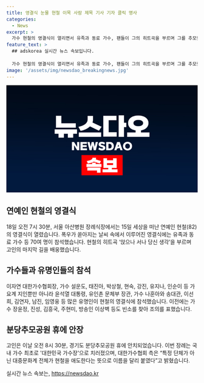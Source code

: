 ```yaml
---
title: 영결식 눈물 현철 이목 사람 제목 기사 기자 클릭 명사
categories:
  - News
excerpt: >
  가수 현철의 영결식이 열리면서 유족과 동료 가수, 팬들이 그의 히트곡을 부르며 그를 추모했습니다. 이자연 대한가수협회장을 비롯한 다수의 가수와 유명인들이 참석하며 근조 화환을 보냈습니다. 현철은 대한민국 가수 최초로 대한민국 가수장으로 영결식이 치러졌는데, 대중문화계 전체가 그를 추모하는 의미로 특별한 이름이 붙여졌습니다. (150자)
feature_text: >
  ## adskorea 실시간 뉴스 속보입니다.

  가수 현철의 영결식이 열리면서 유족과 동료 가수, 팬들이 그의 히트곡을 부르며 그를 추모했습니다. 이자연 대한가수협회장을 비롯한 다수의 가수와 유명인들이 참석하며 근조 화환을 보냈습니다. 현철은 대한민국 가수 최초로 대한민국 가수장으로 영결식이 치러졌는데, 대중문화계 전체가 그를 추모하는 의미로 특별한 이름이 붙여졌습니다. (150자)
image: '/assets/img/newsdao_breakingnews.jpg'
---
```


<p><img src="/assets/img/newsdao_breakingnews.jpg" alt="adskorea 속보" /></p>

<h2 data-ke-size="size26">연예인 현철의 영결식</h2>

<p data-ke-size="size16">18일 오전 7시 30분, 서울 아산병원 장례식장에서는 15일 세상을 떠난 연예인 현철(82)의 영결식이 열렸습니다. 폭우가 쏟아지는 날씨 속에서 이루어진 영결식에는 유족과 동료 가수 등 70여 명이 참석했습니다. 현철의 히트곡 ‘앉으나 서나 당신 생각’을 부르며 고인의 마지막 길을 배웅했습니다.</p>

<h2 data-ke-size="size26">가수들과 유명인들의 참석</h2>

<p data-ke-size="size16">이자연 대한가수협회장, 가수 설운도, 태진아, 박상철, 현숙, 강진, 유지나, 인순이 등 가요계 지인뿐만 아니라 윤석열 대통령, 유인촌 문체부 장관, 가수 나훈아와 송대관, 이선희, 김연자, 남진, 임영웅 등 많은 유명인이 현철의 영결식에 참석했습니다. 이전에는 가수 장윤정, 진성, 김흥국, 주현미, 방송인 이상벽 등도 빈소를 찾아 조의를 표했습니다.</p>

<h2 data-ke-size="size26">분당추모공원 휴에 안장</h2>

<p data-ke-size="size16">고인은 이날 오전 8시 30분, 경기도 분당추모공원 휴에 안치되었습니다. 이번 장례는 국내 가수 최초로 '대한민국 가수장'으로 치러졌으며, 대한가수협회 측은 “특정 단체가 아닌 대중문화계 전체가 현철을 애도한다는 뜻으로 이름을 달리 붙였다”고 밝혔습니다.</p>
실시간 뉴스 속보는, <a href="https://newsdao.kr" rel="dofollow">https://newsdao.kr</a>



